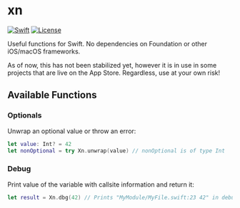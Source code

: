 # xn
[![Swift](https://img.shields.io/badge/swift-5.0-orange.svg)](https://swift.org)
[![License](https://img.shields.io/badge/license-MIT-blue.svg)](https://opensource.org/licenses/MIT)

Useful functions for Swift. No dependencies on Foundation or other iOS/macOS frameworks. 

As of now, this has not been stabilized yet, however it is in use in some projects that are live on the App Store. Regardless, use at your own risk!

## Available Functions

### Optionals
Unwrap an optional value or throw an error:

```swift
let value: Int? = 42
let nonOptional = try Xn.unwrap(value) // nonOptional is of type Int
```

### Debug
Print value of the variable with callsite information and return it:

```swift
let result = Xn.dbg(42) // Prints "MyModule/MyFile.swift:23 42" in debug builds
```
